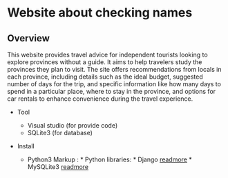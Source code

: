 # Website about checking names
## Overview
This website provides travel advice for independent tourists looking to explore provinces without a guide. It aims to help travelers study the provinces they plan to visit. The site offers recommendations from locals in each province, including details such as the ideal budget, suggested number of days for the trip, and specific information like how many days to spend in a particular place, where to stay in the province, and options for car rentals to enhance convenience during the travel experience.

* Tool
  *   Visual studio (for provide code)
  *   SQLite3 (for database)

* Install
  *   Python3
Markup : * Python libraries:
                  * Django [readmore](https://www.djangoproject.com/start/overview/)
                  * MySQLite3 [readmore](https://www.sqlite.org/index.html)
     
      
